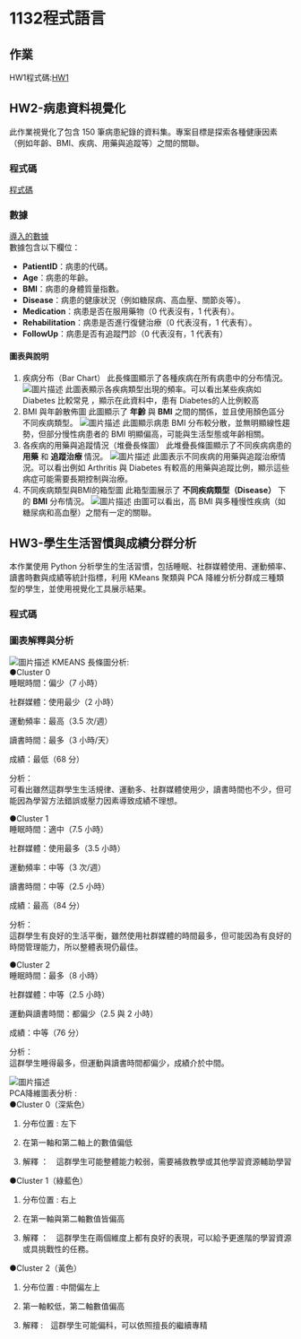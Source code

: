# 1132程式語言
## 作業
HW1程式碼:[HW1](https://github.com/PhoebeLu1011/1132code/blob/main/1132code_hw1.ipynb)
## HW2-病患資料視覺化
此作業視覺化了包含 150 筆病患紀錄的資料集。專案目標是探索各種健康因素（例如年齡、BMI、疾病、用藥與追蹤等）之間的關聯。
### 程式碼
[程式碼](https://github.com/PhoebeLu1011/1132code/blob/main/HW2.ipynb)
### 數據
[導入的數據](https://github.com/PhoebeLu1011/1132code/blob/main/%E4%BD%9C%E6%A5%AD%E4%BA%8C%20-%20%E5%B7%A5%E4%BD%9C%E8%A1%A81.csv)\
數據包含以下欄位：
- **PatientID**：病患的代碼。
- **Age**：病患的年齡。
- **BMI**：病患的身體質量指數。
- **Disease**：病患的健康狀況（例如糖尿病、高血壓、關節炎等）。
- **Medication**：病患是否在服用藥物（0 代表沒有，1 代表有）。
- **Rehabilitation**：病患是否進行復健治療（0 代表沒有，1 代表有）。
- **FollowUp**：病患是否有追蹤門診（0 代表沒有，1 代表有）
#### 圖表與說明
1. 疾病分布（Bar Chart）
此長條圖顯示了各種疾病在所有病患中的分布情況。
![圖片描述](HW2IMAGE/01.png)
此圖表顯示各疾病類型出現的頻率。可以看出某些疾病如 Diabetes 比較常見 ，顯示在此資料中，患有 Diabetes的人比例較高
3. BMI 與年齡散佈圖
此圖顯示了 **年齡** 與 **BMI** 之間的關係，並且使用顏色區分不同疾病類型。
![圖片描述](HW2IMAGE/02.png)
此圖顯示病患 BMI 分布較分散，並無明顯線性趨勢，但部分慢性病患者的 BMI 明顯偏高，可能與生活型態或年齡相關。
4. 各疾病的用藥與追蹤情況（堆疊長條圖）
此堆疊長條圖顯示了不同疾病病患的 **用藥** 和 **追蹤治療** 情況。
![圖片描述](HW2IMAGE/03.png)
此圖表示不同疾病的用藥與追蹤治療情況。可以看出例如 Arthritis 與 Diabetes 有較高的用藥與追蹤比例，顯示這些病症可能需要長期控制與治療。
5. 不同疾病類型與BMI的箱型圖
此箱型圖展示了 **不同疾病類型（Disease）** 下的 **BMI** 分布情況。
![圖片描述](HW2IMAGE/04.png)
由圖可以看出，高 BMI 與多種慢性疾病（如糖尿病和高血壓）之間有一定的關聯。


## HW3-學生生活習慣與成績分群分析
本作業使用 Python 分析學生的生活習慣，包括睡眠、社群媒體使用、運動頻率、讀書時數與成績等統計指標，利用 KMeans 聚類與 PCA 降維分析分群成三種類型的學生，並使用視覺化工具展示結果。
### 程式碼

### 圖表解釋與分析
![圖片描述](HW3IMAGE/IMAGE1.png)
KMEANS 長條圖分析:\
●Cluster 0\
睡眠時間：偏少（7 小時）

社群媒體：使用最少（2 小時）

運動頻率：最高（3.5 次/週）

讀書時間：最多（3 小時/天）

成績：最低（68 分）

分析：\
可看出雖然這群學生生活規律、運動多、社群媒體使用少，讀書時間也不少，但可能因為學習方法錯誤或壓力因素導致成績不理想。

●Cluster 1\
睡眠時間：適中（7.5 小時）

社群媒體：使用最多（3.5 小時）

運動頻率：中等（3 次/週）

讀書時間：中等（2.5 小時）

成績：最高（84 分）

分析：\
這群學生有良好的生活平衡，雖然使用社群媒體的時間最多，但可能因為有良好的時間管理能力，所以整體表現仍最佳。

●Cluster 2\
睡眠時間：最多（8 小時）

社群媒體：中等（2.5 小時）

運動與讀書時間：都偏少（2.5 與 2 小時）

成績：中等（76 分）

分析：\
這群學生睡得最多，但運動與讀書時間都偏少，成績介於中間。


![圖片描述](HW3IMAGE/IMAGE2.png)\
PCA降維圖表分析 : \
●Cluster 0（深紫色）

1. 分布位置 : 左下

2. 在第一軸和第二軸上的數值偏低

3. 解釋 ：　這群學生可能整體能力較弱，需要補救教學或其他學習資源輔助學習

●Cluster 1（綠藍色）

1. 分布位置 : 右上

2. 在第一軸與第二軸數值皆偏高

3. 解釋 ：　這群學生在兩個維度上都有良好的表現，可以給予更進階的學習資源或具挑戰性的任務。

●Cluster 2（黃色）

1. 分布位置 : 中間偏左上

2. 第一軸較低，第二軸數值偏高

3. 解釋 :　這群學生可能偏科，可以依照擅長的繼續專精
